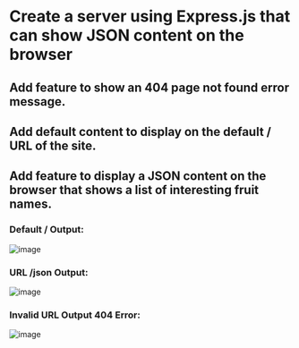 # Create a server using Express.js that can show JSON content on the browser
## Add feature to show an 404 page not found error message.
## Add default content to display on the default / URL of the site.
## Add feature to display a JSON content on the browser that shows a list of interesting fruit names.

### Default / Output:
![image](https://github.com/user-attachments/assets/fc6f2f97-a7cb-4cbc-a0f7-22922986697a)
### URL /json Output:
![image](https://github.com/user-attachments/assets/b0bc65ea-9bbe-43ce-acef-d8020ca29963)
### Invalid URL Output 404 Error:
![image](https://github.com/user-attachments/assets/abb6e2ce-f6f8-478f-9879-8c104da151d4)




